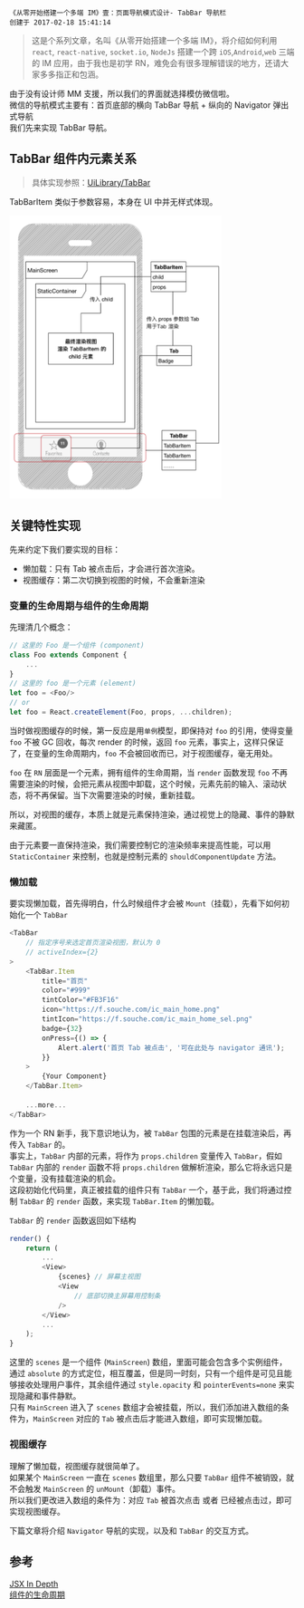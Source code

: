 ```
《从零开始搭建一个多端 IM》壹：页面导航模式设计- TabBar 导航栏
创建于 2017-02-18 15:41:14
```

>这是个系列文章，名叫《从零开始搭建一个多端 IM》，将介绍如何利用 `react`, `react-native`, `socket.io`, `NodeJs` 搭建一个跨 `iOS`,`Android`,`web` 三端的 IM 应用，由于我也是初学 RN，难免会有很多理解错误的地方，还请大家多多指正和包涵。

由于没有设计师 MM 支援，所以我们的界面就选择模仿微信啦。  
微信的导航模式主要有：首页底部的横向 TabBar 导航 +  纵向的 Navigator 弹出式导航  
我们先来实现 TabBar 导航。


## TabBar 组件内元素关系
> 具体实现参照：[UiLibrary/TabBar](https://github.com/im-js/im.js/tree/master/UiLibrary/TabBar)  

TabBarItem 类似于参数容易，本身在 UI 中并无样式体现。

<img src="../images/im-client-TabBar.png" height="500"/>

## 关键特性实现
先来约定下我们要实现的目标：  
* 懒加载：只有 Tab 被点击后，才会进行首次渲染。
* 视图缓存：第二次切换到视图的时候，不会重新渲染

### 变量的生命周期与组件的生命周期
先理清几个概念：
```javascript
// 这里的 Foo 是一个组件 (component)
class Foo extends Component {
    ...
}
// 这里的 foo 是一个元素 (element)
let foo = <Foo/>
// or
let foo = React.createElement(Foo, props, ...children);
```
当时做视图缓存的时候，第一反应是用`单例`模型，即保持对 `foo` 的引用，使得变量 `foo` 不被 GC 回收，每次 render 的时候，返回 `foo` 元素，事实上，这样只保证了，在变量的生命周期内，`foo` 不会被回收而已，对于视图缓存，毫无用处。

`foo` 在 `RN` 层面是一个元素，拥有组件的生命周期，当 `render` 函数发现 `foo` 不再需要渲染的时候，会把元素从视图中卸载，这个时候，元素先前的输入、滚动状态，将不再保留。当下次需要渲染的时候，重新挂载。

所以，对视图的缓存，本质上就是元素保持渲染，通过视觉上的隐藏、事件的静默来藏匿。  

由于元素要一直保持渲染，我们需要控制它的渲染频率来提高性能，可以用 `StaticContainer` 来控制，也就是控制元素的 `shouldComponentUpdate` 方法。

### 懒加载
要实现懒加载，首先得明白，什么时候组件才会被 `Mount`（挂载），先看下如何初始化一个 `TabBar`
```javascript
<TabBar
    // 指定序号来选定首页渲染视图，默认为 0
    // activeIndex={2}
>
    <TabBar.Item
        title="首页"
        color="#999"
        tintColor="#FB3F16"
        icon="https://f.souche.com/ic_main_home.png"
        tintIcon="https://f.souche.com/ic_main_home_sel.png"
        badge={32}
        onPress={() => {
            Alert.alert('首页 Tab 被点击', '可在此处与 navigator 通讯');
        }}
    >
        {Your Component}
    </TabBar.Item>

    ...more...
</TabBar>
```
作为一个 RN 新手，我下意识地认为，被 `TabBar` 包围的元素是在挂载渲染后，再传入 `TabBar` 的。  
事实上，`TabBar` 内部的元素，将作为 `props.children` 变量传入 `TabBar`，假如 `TabBar` 内部的 `render` 函数不将 `props.children` 做解析渲染，那么它将永远只是个变量，没有挂载渲染的机会。  
这段初始化代码里，真正被挂载的组件只有 `TabBar` 一个，基于此，我们将通过控制 `TabBar` 的 `render` 函数，来实现 `TabBar.Item` 的懒加载。  

`TabBar` 的 `render` 函数返回如下结构
```javascript
render() {
    return (
        ...
        <View>
            {scenes} // 屏幕主视图
            <View
                // 底部切换主屏幕用控制条
            />
        </View>
        ...
    );
}
```
这里的 `scenes` 是一个组件 (`MainScreen`) 数组，里面可能会包含多个实例组件，通过 `absolute` 的方式定位，相互覆盖，但是同一时刻，只有一个组件是可见且能够接收处理用户事件，其余组件通过 `style.opacity` 和  `pointerEvents=none` 来实现隐藏和事件静默。  
只有 `MainScreen` 进入了 `scenes` 数组才会被挂载，所以，我们添加进入数组的条件为，`MainScreen` 对应的 `Tab` 被点击后才能进入数组，即可实现懒加载。

### 视图缓存
理解了懒加载，视图缓存就很简单了。  
如果某个 `MainScreen` 一直在 `scenes` 数组里，那么只要 `TabBar` 组件不被销毁，就不会触发 `MainScreen` 的 `unMount`（卸载）事件。  
所以我们更改进入数组的条件为：对应 `Tab` 被首次点击 或者 已经被点击过，即可实现视图缓存。

下篇文章将介绍 `Navigator` 导航的实现，以及和 `TabBar` 的交互方式。

## 参考
[JSX In Depth](https://facebook.github.io/react/docs/jsx-in-depth.html)  
[组件的生命周期](https://facebook.github.io/react/docs/react-component.html#componentwillreceiveprops)
